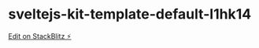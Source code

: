 # sveltejs-kit-template-default-l1hk14

[Edit on StackBlitz ⚡️](https://stackblitz.com/edit/sveltejs-kit-template-default-l1hk14)